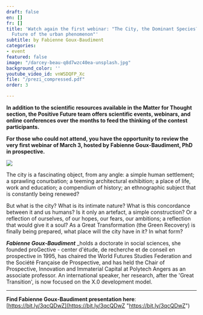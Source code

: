 ```yaml
---
draft: false
en: []
fr: []
title: 'Watch again the first webinar: "The City, the Dominant Species? Nature and
  Future of the urban phenomenon"'
subtitle: by Fabienne Goux-Baudiment
categories:
- event
featured: false
image: "/darcey-beau-q8d7wzc40ea-unsplash.jpg"
background_color: ''
youtube_video_id: vnWSDQFP_Xc
file: "/prezi_compressed.pdf"
order: 3

---
```

**In addition to the scientific resources available in the Matter for Thought section, the Positive Future team offers scientific events, webinars, and online conferences over the months to feed the thinking of the contest participants.**

**For those who could not attend, you have the opportunity to review the very first webinar of March 3, hosted by Fabienne Goux-Baudiment, PhD in prospective.**

![](/webinaire_3-mars_en.png)

The city is a fascinating object, from any angle: a simple human settlement; a sprawling conurbation; a teeming architectural exhibition; a place of life, work and education; a compendium of history; an ethnographic subject that is constantly being renewed?

But what is the city? What is its intimate nature? What is this concordance between it and us humans? Is it only an artefact, a simple construction? Or a reflection of ourselves, of our hopes, our fears, our ambitions; a reflection that would give it a soul? As a Great Transformation (the Green Recovery) is finally being prepared, what place will the city have in it? In what form?

**_Fabienne Goux-Baudiment_** _holds a doctorate in social sciences, she founded proGective - center d'étude, de recherche et de conseil en prospective in 1995, has chaired the World Futures Studies Federation and the Société Française de Prospective, and has held the Chair of Prospective, Innovation and Immaterial Capital at Polytech Angers as an associate professor. An international speaker, her research, after the 'Great Transition', is now focused on the X.0 development model.

***

**Find Fabienne Goux-Baudiment presentation here**: [https://bit.ly/3qcQDwZ](https://bit.ly/3qcQDwZ "https://bit.ly/3qcQDwZ")